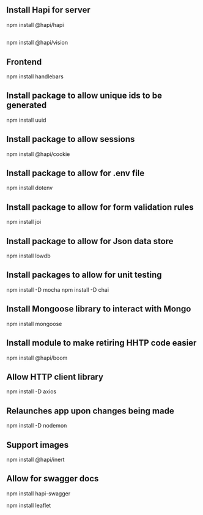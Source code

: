 ## Install Hapi for server
npm install @hapi/hapi

##
npm install @hapi/vision

## Frontend
npm install handlebars

## Install package to allow unique ids to be generated
npm install uuid

## Install package to allow sessions
npm install @hapi/cookie

## Install package to allow for .env file
npm install dotenv

## Install package to allow for form validation rules
npm install joi

## Install package to allow for Json data store
npm install lowdb

## Install packages to allow for unit testing
npm install -D mocha
npm install -D chai

## Install Mongoose library to interact with Mongo
npm install mongoose

## Install module to make retiring HHTP code easier
npm install @hapi/boom

## Allow HTTP client library
npm install -D axios

## Relaunches app upon changes being made
npm install -D nodemon

## Support images
npm install @hapi/inert

## Allow for swagger docs
npm install hapi-swagger

npm install leaflet








